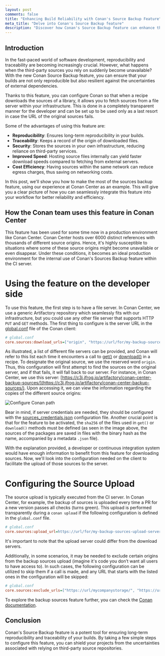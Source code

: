 ```yaml
---
layout: post
comments: false
title: "Enhancing Build Reliability with Conan's Source Backup Feature"
meta_title: "Delve into Conan's Source Backup feature"
description: "Discover how Conan's Source Backup feature can enhance the reproducibility, reliability, and efficiency of your builds, using practical insights from Conan Center."
---
```


## Introduction

In the fast-paced world of software development, reproducibility and traceability are
becoming increasingly crucial. However, what happens when the third-party sources you rely
on suddenly become unavailable? With the new Conan Source Backup feature, you can ensure
that your builds are not only reproducible but also resilient against the uncertainties of
external dependencies.

Thanks to this feature, you can configure Conan so that when a recipe downloads the
sources of a library, it allows you to fetch sources from a file server within your
infrastructure. This is done in a completely transparent manner for the developer and can
be set up to be used only as a last resort in case the URL of the original sources fails.

Some of the advantages of using this feature are:

- **Reproducibility**: Ensures long-term reproducibility in your builds.
- **Traceability**: Keeps a record of the origin of downloaded files.
- **Security**: Stores the sources in your own infrastructure, reducing reliance on
  third-party services.
- **Improved Speed**: Hosting source files internally can yield faster download speeds
  compared to fetching from external servers.
- **Cost Efficiency**: Having sources within the same network can reduce egress charges,
  thus saving on networking costs.

In this post, we'll show you how to make the most of the sources backup feature, using our
experience at Conan Center as an example. This will give you a clear picture of how you
can seamlessly integrate this feature into your workflow for better reliability and
efficiency.

## How the Conan team uses this feature in Conan Center

This feature has been used for some time now in a production environment like Conan
Center. Conan Center hosts over 6000 distinct references with thousands of different
source origins. Hence, it's highly susceptible to situations where some of these source
origins might become unavailable or even disappear. Under these conditions, it becomes an
ideal production environment for the internal use of Conan's Sources Backup feature within
the CI server.

# Using the feature on the developer side

To use this feature, the first step is to have a file server. In Conan Center, we use a
generic Artifactory repository which seamlessly fits with our infrastructure, but you
could use any other file server that supports HTTP `PUT` and `GET` methods. The first
thing to configure is the server URL in the
[global.conf](https://docs.conan.io/2.0/reference/config_files/global_conf.html) file of
the Conan client:


```ini
# global.conf
core.sources:download_urls=["origin", "https://url/for/my-backup-sources-download-server/"] 
```

As illustrated, a list of different file servers can be provided, and Conan will refer to
this list each time it encounters a call to
[get()](https://docs.conan.io/2.0/reference/tools/files/downloads.html#conan-tools-files-get)
or
[download()](https://docs.conan.io/2.0/reference/tools/files/downloads.html#conan-tools-files-ftp-download)
in a recipe. To designate the original source, we use the reserved word `origin`. Thus,
this configuration will first attempt to find the sources on the original server, and if
that fails, it will fall back to our server. For instance, in Conan Center, we use this
server:
[https://c3i.jfrog.io/artifactory/conan-center-backup-sources/](https://c3i.jfrog.io/artifactory/conan-center-backup-sources/).
Upon accessing it, we can view the information regarding the copies of the different
source origins:


<p class="centered">
    <img  src="{{ site.baseurl }}/assets/post_images/2023-09-29/conan-center-server.png" style="display: block; margin-left: auto; margin-right: auto;" alt="Configure Conan path"/>
</p>

Bear in mind, if server credentials are needed, they should be configured with the
[sources_credentials.json](https://docs.conan.io/2.0/reference/config_files/source_credentials.html#source-credentials-json)
configuration file. Another crucial point is that for the feature to be activated, the
`sha256` of the files used in `get()` or `download()` methods must be defined (as seen in
the image above, the sources of the packages are saved in files with the binary hash as
the name, accompanied by a metadata `.json` file).

With the explanation provided, a developer or continuous integration system would have
enough information to benefit from this feature for downloading sources. Now, we'll look
into the configuration needed on the client to facilitate the upload of those sources to
the server.

# Configuring the Source Upload

The source upload is typically executed from the CI server. In Conan Center, for example,
the backup of sources is uploaded every time a PR for a new version passes all checks
(turns green). This upload is performed transparently during a `conan upload` if the
following configuration is defined in the `global.conf` file.

```ini
# global.conf
core.sources:upload_url=https://url/for/my-backup-sources-upload-server 
```

It's important to note that the upload server could differ from the download servers.

Additionally, in some scenarios, it may be needed to exclude certain origins from the
backup sources upload (imagine it's code you don’t want all users to have access to). In
such cases, the following configuration can be utilized to skip them if a call is made,
and any URL that starts with the listed ones in the configuration will be skipped:

```ini
# global.conf
core.sources:exclude_urls=["https://url/mycompanystorage/", "https://url/mycompanystorage2/"] 
```

To explore the backup sources feature further, you can check the [Conan
documentation](https://docs.conan.io/2.0/devops/backup_sources/sources_backup.html#backup-sources-setup-remote).

## Conclusion

Conan's Source Backup feature is a potent tool for ensuring long-term reproducibility and
traceability of your builds. By taking a few simple steps to configure this feature, you
can shield your projects from the uncertainties associated with relying on third-party
source repositories.
